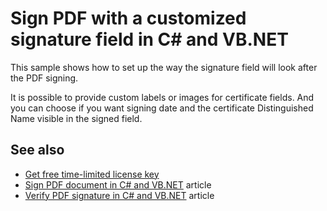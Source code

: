 # Sign PDF with a customized signature field in C# and VB.NET
This sample shows how to set up the way the signature field will look after the PDF signing.

It is possible to provide custom labels or images for certificate fields. And you can choose if you want signing date and the certificate Distinguished Name visible in the signed field.

## See also
* [Get free time-limited license key](https://bitmiracle.com/pdf-library/download-pdf-library.aspx)
* [Sign PDF document in C# and VB.NET](https://bitmiracle.com/pdf-library/sign-pdf.aspx) article
* [Verify PDF signature in C# and VB.NET](https://bitmiracle.com/pdf-library/verify-pdf-signature.aspx) article